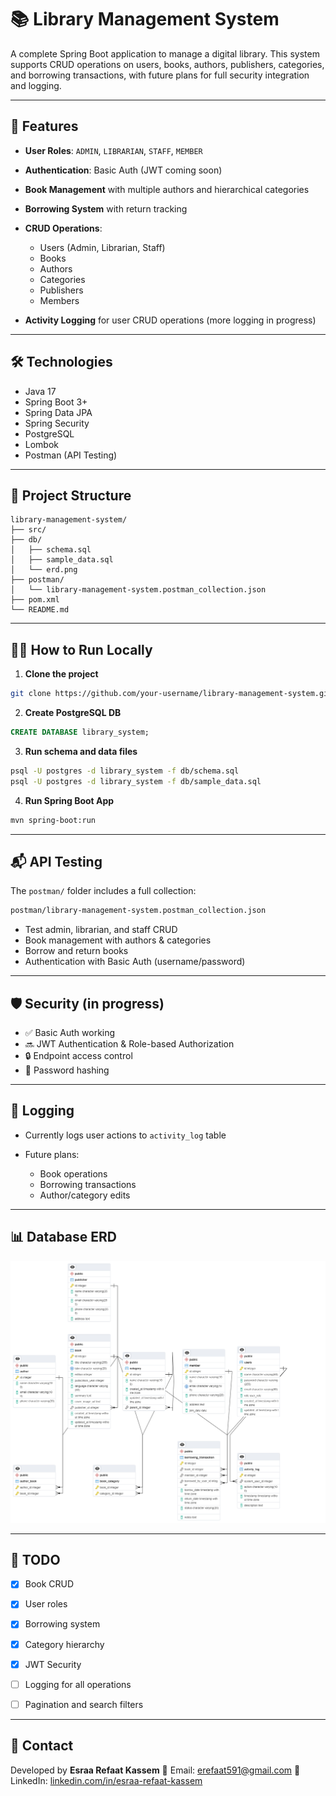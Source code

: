 # 📚 Library Management System

A complete Spring Boot application to manage a digital library. This system supports CRUD operations on users, books, authors, publishers, categories, and borrowing transactions, with future plans for full security integration and logging.

---

## 🚀 Features

* **User Roles**: `ADMIN`, `LIBRARIAN`, `STAFF`, `MEMBER`
* **Authentication**: Basic Auth (JWT coming soon)
* **Book Management** with multiple authors and hierarchical categories
* **Borrowing System** with return tracking
* **CRUD Operations**:

  * Users (Admin, Librarian, Staff)
  * Books
  * Authors
  * Categories
  * Publishers
  * Members
* **Activity Logging** for user CRUD operations (more logging in progress)

---

## 🛠 Technologies

* Java 17
* Spring Boot 3+
* Spring Data JPA
* Spring Security
* PostgreSQL
* Lombok
* Postman (API Testing)

---

## 📂 Project Structure

```
library-management-system/
├── src/
├── db/
│   ├── schema.sql
│   ├── sample_data.sql
│   └── erd.png
├── postman/
│   └── library-management-system.postman_collection.json
├── pom.xml
└── README.md
```

---

## 🧑‍💻 How to Run Locally

1. **Clone the project**

```bash
git clone https://github.com/your-username/library-management-system.git
```

2. **Create PostgreSQL DB**

```sql
CREATE DATABASE library_system;
```

3. **Run schema and data files**

```bash
psql -U postgres -d library_system -f db/schema.sql
psql -U postgres -d library_system -f db/sample_data.sql
```

4. **Run Spring Boot App**

```bash
mvn spring-boot:run
```

---

## 📬 API Testing

The `postman/` folder includes a full collection:

```bash
postman/library-management-system.postman_collection.json
```

* Test admin, librarian, and staff CRUD
* Book management with authors & categories
* Borrow and return books
* Authentication with Basic Auth (username/password)

---

## 🛡 Security (in progress)

* ✅ Basic Auth working
* 🔜 JWT Authentication & Role-based Authorization
* 🔒 Endpoint access control
* 🔐 Password hashing

---

## 📝 Logging

* Currently logs user actions to `activity_log` table
* Future plans:

  * Book operations
  * Borrowing transactions
  * Author/category edits

---

## 📊 Database ERD

![ERD](db/erd.png)

---

## 📌 TODO

* [x] Book CRUD
* [x] User roles
* [x] Borrowing system
* [x] Category hierarchy
* [x] JWT Security
* [ ] Logging for all operations
* [ ] Pagination and search filters


---

## 📧 Contact

Developed by **Esraa Refaat Kassem**
📩 Email: [erefaat591@gmail.com](mailto:erefaat591@gmail.com)
🔗 LinkedIn: [linkedin.com/in/esraa-refaat-kassem](https://www.linkedin.com/in/esraa-refaat-kassem/)


